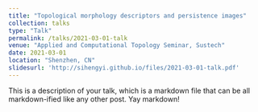 ```yaml
---
title: "Topological morphology descriptors and persistence images"
collection: talks
type: "Talk"
permalink: /talks/2021-03-01-talk
venue: "Applied and Computational Topology Seminar, Sustech"
date: 2021-03-01
location: "Shenzhen, CN"
slidesurl: 'http://sihengyi.github.io/files/2021-03-01-talk.pdf'
---
```


This is a description of your talk, which is a markdown file that can be all markdown-ified like any other post. Yay markdown!
